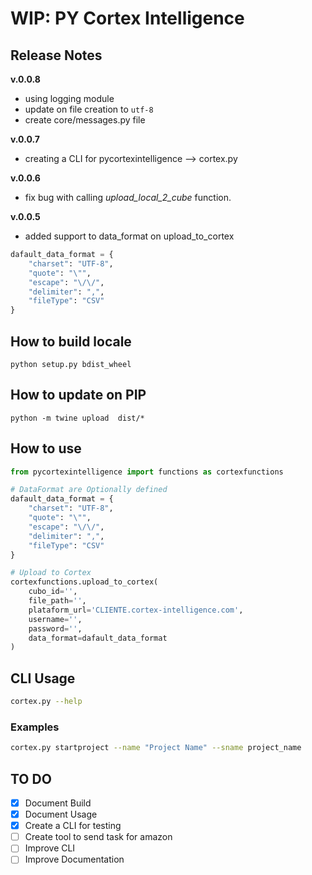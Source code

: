 # WIP: PY Cortex Intelligence
## Release Notes
**v.0.0.8**
- using logging module
- update on file creation to `utf-8`
- create core/messages.py file

**v.0.0.7**
- creating a CLI for pycortexintelligence --> cortex.py

**v.0.0.6**
- fix bug with calling _upload_local_2_cube_ function.

**v.0.0.5**

- added support to data_format on upload_to_cortex

```python
dafault_data_format = {
    "charset": "UTF-8",
    "quote": "\"",
    "escape": "\/\/",
    "delimiter": ",",
    "fileType": "CSV"
}
```

## How to build locale
```shell
python setup.py bdist_wheel
```

## How to update on PIP
```
python -m twine upload  dist/*
```

## How to use
```python
from pycortexintelligence import functions as cortexfunctions

# DataFormat are Optionally defined
dafault_data_format = {
    "charset": "UTF-8",
    "quote": "\"",
    "escape": "\/\/",
    "delimiter": ",",
    "fileType": "CSV"
}

# Upload to Cortex
cortexfunctions.upload_to_cortex(
    cubo_id='',
    file_path='',
    plataform_url='CLIENTE.cortex-intelligence.com',
    username='',
    password='',
    data_format=dafault_data_format
)
```

## CLI Usage
```bash
cortex.py --help
```

### Examples

```bash
cortex.py startproject --name "Project Name" --sname project_name
```

## TO DO

- [X] Document Build
- [X] Document Usage
- [X] Create a CLI for testing
- [ ] Create tool to send task for amazon
- [ ] Improve CLI
- [ ] Improve Documentation